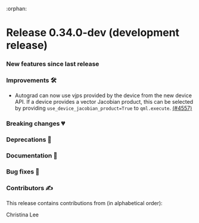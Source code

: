 :orphan:

# Release 0.34.0-dev (development release)

<h3>New features since last release</h3>

<h3>Improvements 🛠</h3>

* Autograd can now use vjps provided by the device from the new device API. If a device provides
  a vector Jacobian product, this can be selected by providing `use_device_jacobian_product=True` to
  `qml.execute`.
  [(#4557)](https://github.com/PennyLaneAI/pennylane/pull/4557)

<h3>Breaking changes 💔</h3>

<h3>Deprecations 👋</h3>

<h3>Documentation 📝</h3>

<h3>Bug fixes 🐛</h3>

<h3>Contributors ✍️</h3>

This release contains contributions from (in alphabetical order):

Christina Lee